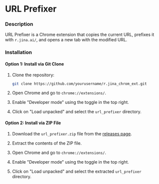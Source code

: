 # URL Prefixer

### Description
URL Prefixer is a Chrome extension that copies the current URL, prefixes it with `r.jina.ai/`, and opens a new tab with the modified URL.

### Installation

#### Option 1: Install via Git Clone

1. Clone the repository:
    ```sh
    git clone https://github.com/yourusername/r.jina_chrom_ext.git
    ```

2. Open Chrome and go to `chrome://extensions/`.

3. Enable "Developer mode" using the toggle in the top right.

4. Click on "Load unpacked" and select the `url_prefixer` directory.

#### Option 2: Install via ZIP File

1. Download the `url_prefixer.zip` file from the [releases page](https://github.com/yourusername/r.jina_chrom_ext/releases).

2. Extract the contents of the ZIP file.

3. Open Chrome and go to `chrome://extensions/`.

4. Enable "Developer mode" using the toggle in the top right.

5. Click on "Load unpacked" and select the extracted `url_prefixer` directory.

